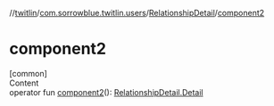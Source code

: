 //[twitlin](../../index.md)/[com.sorrowblue.twitlin.users](../index.md)/[RelationshipDetail](index.md)/[component2](component2.md)



# component2  
[common]  
Content  
operator fun [component2](component2.md)(): [RelationshipDetail.Detail](-detail/index.md)  



